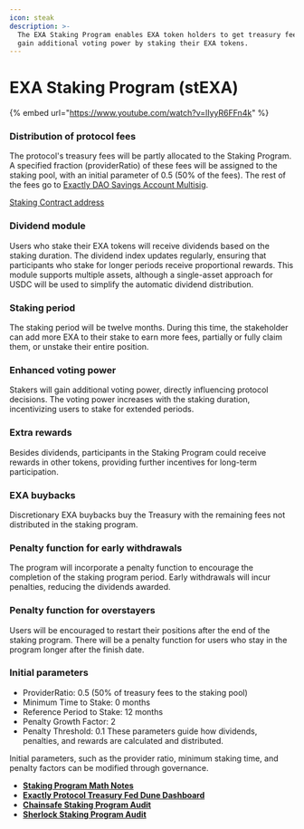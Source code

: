 ```yaml
---
icon: steak
description: >-
  The EXA Staking Program enables EXA token holders to get treasury fees and
  gain additional voting power by staking their EXA tokens.
---
```


# EXA Staking Program (stEXA)

{% embed url="https://www.youtube.com/watch?v=lIyyR6FFn4k" %}

### Distribution of protocol fees

The protocol's treasury fees will be partly allocated to the Staking Program. A specified fraction (providerRatio) of these fees will be assigned to the staking pool, with an initial parameter of 0.5 (50% of the fees). The rest of the fees go to [Exactly DAO Savings Account Multisig](https://optimistic.etherscan.io/address/0x8a1c05c4462b3554814a637e940b3342ffbe02f2).

[Staking Contract address](https://optimistic.etherscan.io/address/0xCEed2bFE740F02dB6094eBE89FF93b1031be752b)

### Dividend module

Users who stake their EXA tokens will receive dividends based on the staking duration. The dividend index updates regularly, ensuring that participants who stake for longer periods receive proportional rewards. This module supports multiple assets, although a single-asset approach for USDC will be used to simplify the automatic dividend distribution.

### Staking period

The staking period will be twelve months. During this time, the stakeholder can add more EXA to their stake to earn more fees, partially or fully claim them, or unstake their entire position.

### Enhanced voting power

Stakers will gain additional voting power, directly influencing protocol decisions. The voting power increases with the staking duration, incentivizing users to stake for extended periods.

### Extra rewards

Besides dividends, participants in the Staking Program could receive rewards in other tokens, providing further incentives for long-term participation.

### EXA buybacks

Discretionary EXA buybacks buy the Treasury with the remaining fees not distributed in the staking program.

### Penalty function for early withdrawals

The program will incorporate a penalty function to encourage the completion of the staking program period. Early withdrawals will incur penalties, reducing the dividends awarded.

### Penalty function for overstayers

Users will be encouraged to restart their positions after the end of the staking program. There will be a penalty function for users who stay in the program longer after the finish date.

### Initial parameters

* ProviderRatio: 0.5 (50% of treasury fees to the staking pool)&#x20;
* Minimum Time to Stake: 0 months&#x20;
* Reference Period to Stake: 12 months&#x20;
* Penalty Growth Factor: 2&#x20;
* Penalty Threshold: 0.1 These parameters guide how dividends, penalties, and rewards are calculated and distributed.

Initial parameters, such as the provider ratio, minimum staking time, and penalty factors can be modified through governance.

* [**Staking Program Math Notes**](https://github.com/exactly/papers/blob/main/Staking%20Model%20Math%20Notes.pdf)
* [**Exactly Protocol Treasury Fed Dune Dashboard**](https://app.gitbook.com/u/5tq9DNrqn5fJhQjhuQafAc07Fvy2)
* [**Chainsafe Staking Program Audit**](https://github.com/exactly/audits/blob/main/Chainsafe%20Staking%20Contract%20\(Aug-24\).pdf)
* [**Sherlock Staking Program Audit**](https://github.com/exactly/audits/blob/main/Sherlock%20Staking%20Contract%20\(Aug-24\).pdf)



